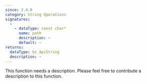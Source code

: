 ```yaml
---
since: 2.4.0
category: String Operations
signatures:
  -
    - dataType: const char*
      name: path
      description: ~
      default: ~
returns:
  dataType: bz_ApiString
  description: ~
---
```


This function needs a description. Please feel free to contribute a description to this function.
